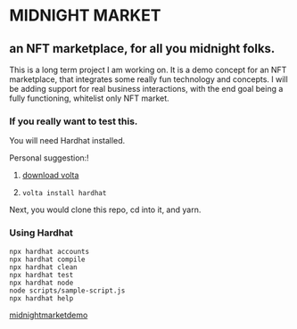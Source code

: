 # MIDNIGHT MARKET

## an NFT marketplace, for all you midnight folks.

This is a long term project I am working on. It is a demo concept for an NFT marketplace, that integrates some really fun technology and concepts.
I will be adding support for real business interactions, with the end goal being a fully functioning, whitelist only NFT market.

### If you really want to test this.

You will need Hardhat installed.

Personal suggestion:!

1. [ download volta ]("https://volta.sh/")

2. `volta install hardhat`

Next, you would clone this repo, cd into it, and yarn.

### Using Hardhat

```shell
npx hardhat accounts
npx hardhat compile
npx hardhat clean
npx hardhat test
npx hardhat node
node scripts/sample-script.js
npx hardhat help
```
[midnightmarketdemo](https://user-images.githubusercontent.com/64713032/145914544-1dd28b3f-7db4-44cd-9230-e543d134b10b.png)
